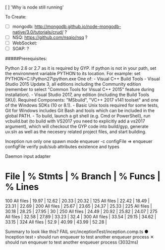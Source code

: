 [ ] 'Why is node still running'

To Create:
- [ ] mongodb: http://mongodb.github.io/node-mongodb-native/3.0/tutorials/crud/ ?
- [ ] NSQ: https://github.com/nsqio/nsq ?
- [ ] WebSocket: 
- [ ] SOAP: ?

#####Prerequisites:

Python 2.6 or 2.7 as it is required by GYP. If python is not in your path, set the environment variable PYTHON to its location. For example: set PYTHON=C:\Python27\python.exe
One of:
    - Visual C++ Build Tools
    - Visual Studio 2015 Update 3, all editions including the Community edition (remember to select "Common Tools for Visual C++ 2015" feature during installation).
    - Visual Studio 2017, any edition (including the Build Tools SKU). Required Components: "MSbuild", "VC++ 2017 v141 toolset" and one of the Windows SDKs (10 or 8.1).
    - Basic Unix tools required for some tests, Git for Windows includes Git Bash and tools which can be included in the global PATH.
    - To build, launch a git shell (e.g. Cmd or PowerShell), run vcbuild.bat (to build with VS2017 you need to explicitly add a vs2017 argument), which will checkout the GYP code into build/gyp, generate uv.sln as well as the necesery related project files, and start building.

Inception run only one spawn mode
enqueuer -c configFile => enqueuer configFile
verify pub/sub attributes existence and types

Daemon input adapter

#   File                                    |  % Stmts | % Branch |  % Funcs |  % Lines
100 All files                               |    19.97 |    12.62 |    20.33 |    20.32 |
125 All files                               |    22.42 |    18.49 |    23.31 |    22.69 |
200 All files                               |    25.67 |    23.65 |    24.37 |    25.33 |
225 All files                               |    30.18 |    28.25 |    27.95 |       30 |
250 All files                               |    24.49 |    20.92 |    25.82 |    24.07 |
275 All files                               |    32.58 |    27.89 |    33.23 |     32.4 |
300 All files                               |    33.54 |    29.15 |    34.62 |    33.15 |
324 All files                               |     52.9 |    40.99 |    43.99 |    52.28 |

Summary to look like this?
 FAIL  src/inceptionTest/inception.comp.ts
  ● Inception test › should run enqueuer to test another enqueuer process
    ✕ should run enqueuer to test another enqueuer process (3032ms)
